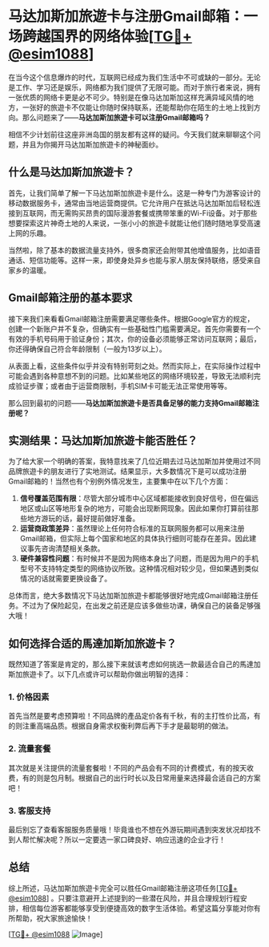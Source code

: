 # 马达加斯加旅遊卡与注册Gmail邮箱：一场跨越国界的网络体验[[TG💪+ @esim1088](https://t.me/s/esim1088)]

在当今这个信息爆炸的时代，互联网已经成为我们生活中不可或缺的一部分。无论是工作、学习还是娱乐，网络都为我们提供了无限可能。而对于旅行者来说，拥有一张优质的网络卡更是必不可少。特别是在像马达加斯加这样充满异域风情的地方，一张好的旅遊卡不仅能让你随时保持联系，还能帮助你在陌生的土地上找到方向。那么问题来了——**马达加斯加旅遊卡可以注册Gmail邮箱吗？**

相信不少计划前往这座非洲岛国的朋友都有这样的疑问。今天我们就来聊聊这个问题，并且为你揭开马达加斯加旅遊卡的神秘面纱。

## 什么是马达加斯加旅遊卡？

首先，让我们简单了解一下马达加斯加旅遊卡是什么。这是一种专门为游客设计的移动数据服务卡，通常由当地运营商提供。它允许用户在抵达马达加斯加后轻松连接到互联网，而无需购买昂贵的国际漫游套餐或携带笨重的Wi-Fi设备。对于那些想要探索这片神奇土地的人来说，一张小小的旅遊卡就能让他们随时随地享受高速上网的乐趣。

当然啦，除了基本的数据流量支持外，很多商家还会附带其他增值服务，比如语音通话、短信功能等。这样一来，即使身处异乡也能与家人朋友保持联络，感受来自家乡的温暖。

## Gmail邮箱注册的基本要求

接下来我们来看看Gmail邮箱注册需要满足哪些条件。根据Google官方的规定，创建一个新账户并不复杂，但确实有一些基础性门槛需要满足。首先你需要有一个有效的手机号码用于验证身份；其次，你的设备必须能够正常访问互联网；最后，你还得确保自己符合年龄限制（一般为13岁以上）。

从表面上看，这些条件似乎并没有特别苛刻之处。然而实际上，在实际操作过程中可能会遇到各种意想不到的问题。比如某些地区的网络环境较差，导致无法顺利完成验证步骤；或者由于运营商限制，手机SIM卡可能无法正常使用等等。

那么回到最初的问题——**马达加斯加旅遊卡是否具备足够的能力支持Gmail邮箱注册呢？**

## 实测结果：马达加斯加旅遊卡能否胜任？

为了给大家一个明确的答案，我特意找来了几位近期去过马达加斯加并使用过不同品牌旅遊卡的朋友进行了实地测试。结果显示，大多数情况下是可以成功注册Gmail邮箱的！当然也有个别例外情况发生，主要集中在以下几个方面：

1. **信号覆盖范围有限**：尽管大部分城市中心区域都能接收到良好信号，但在偏远地区或山区等地形复杂的地方，可能会出现断网现象。因此如果你打算前往那些地方游玩的话，最好提前做好准备。
2. **运营商政策差异**：虽然理论上任何符合标准的互联网服务都可以用来注册Gmail邮箱，但实际上每个国家和地区的具体执行细则可能存在差异。因此建议事先咨询清楚相关条款。
3. **硬件兼容性问题**：有时候并不是因为网络本身出了问题，而是因为用户的手机型号不支持特定类型的网络协议所致。这种情况相对较少见，但如果遇到类似情况的话就需要更换设备了。

总体而言，绝大多数情况下马达加斯加旅遊卡都能够很好地完成Gmail邮箱注册任务。不过为了保险起见，在出发之前还是应该多做些功课，确保自己的装备足够强大哦！

## 如何选择合适的馬達加斯加旅遊卡？

既然知道了答案是肯定的，那么接下来就该考虑如何挑选一款最适合自己的馬達加斯加旅遊卡了。以下几点或许可以帮助你做出明智的选择：

### 1. 价格因素
首先当然是要考虑预算啦！不同品牌的產品定价各有千秋，有的主打性价比高，有的则注重高端品质。根据自身需求权衡利弊后再下手才是最聪明的做法。

### 2. 流量套餐
其次就是关注提供的流量套餐啦！不同的产品会有不同的计费模式，有的按天收费，有的则是包月制。根据自己的出行时长以及日常用量来选择最合适自己的方案吧！

### 3. 客服支持
最后别忘了查看客服服务质量哦！毕竟谁也不想在外游玩期间遇到突发状况却找不到人帮忙解决呢？所以一定要选一家口碑良好、响应迅速的企业才行！

## 总结

综上所述，马达加斯加旅遊卡完全可以胜任Gmail邮箱注册这项任务[[TG💪+ @esim1088](https://t.me/s/esim1088)] 。只要注意避开上述提到的一些潜在风险，并且合理规划行程安排，相信每位游客都能够享受到便捷高效的数字生活体验。希望这篇分享能对你有所帮助，祝大家旅途愉快！

[[TG💪+ @esim1088](https://t.me/s/esim1088) ![Image](https://i.postimg.cc/4NQfJmqS/Snipaste-2025-05-13-00-14-12.png)]